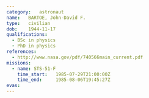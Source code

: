 ```yaml
---
category:	astronaut
name:	BARTOE, John-David F.
type:	civilian
dob:	1944-11-17
qualifications:
  - BSc in physics
  - PhD in physics
references:
  - http://www.nasa.gov/pdf/740566main_current.pdf
missions:
  - name: STS-51-F
    time_start:   1985-07-29T21:00:00Z
    time_end:     1985-08-06T19:45:27Z
evas:
---
```

